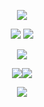<p align="center"><img src="https://ucarecdn.com/63810e9c-48dc-4a1f-b77f-abf4a47a0052/ezgif6a9c7f1940ee93.png" /></a></p>

<p align="center"><img src="https://ucarecdn.com/a4daacc4-3e29-49bb-9b0b-e3333e748793/ezgif6d43cb19d98214.gif">  <a href="https://rentry.co/DECADANCE"><img src="https://ucarecdn.com/a211292e-3957-4716-81c2-131f82eee0d6/ezgif4a93bddad3dee3.png" /></a></p>
<p align="center"><a href="https://en.pronouns.page/@acornious"><img src="https://ucarecdn.com/17fd90f3-561b-47f2-80ba-6d8aefd57c71/ezgif419fa000e75156.png" /></a></p>
<p align="center"><a href="https://www.instagram.com/sleeep_lord/"><img src="https://ucarecdn.com/0a37179c-4781-41d0-875e-2e03f85bfeb7/ezgif42e631660a5998.png"/></a><img src="https://ucarecdn.com/2fe5da2d-2f71-4934-8df7-8aa0402501ff/ezgif469a444eef9b59.gif" /></p>

<p align="center"><img src="https://ucarecdn.com/5b4b5d89-e9f0-4cd1-b4b2-b009ab2feefb/ezgif6b6e5fac4ae1b4.png" /></a></p>
